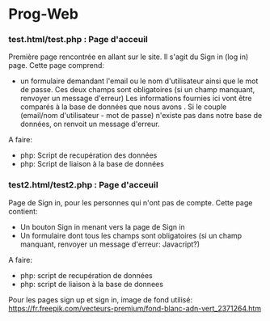# Prog-Web

### test.html/test.php : Page d'acceuil 
Première page rencontrée en allant sur le site. Il s'agit du Sign in (log in) page.
Cette page comprend:
- un formulaire demandant l'email ou le nom d'utilisateur ainsi que le mot de passe. Ces deux champs sont obligatoires (si un champ manquant, renvoyer un message d'erreur)
Les informations fournies ici vont être comparés à la base de données que nous avons . Si le couple (email/nom d'utilisateur - mot de passe) 
n'existe pas dans notre base de données, on renvoit un message d'erreur.

A faire:
- php: Script de recupération des données  
- php: Script de liaison à la base de données 


### test2.html/test2.php : Page d'acceuil 
Page de Sign in, pour les personnes qui n'ont pas de compte. Cette page contient:
- Un bouton Sign in menant vers la page de Sign in
- Un formulaire dont tous les champs sont obligatoires (si un champ manquant, renvoyer un message d'erreur: Javacript?)

A faire:
- php: script de recupération de données 
- php: script de liaison à la base de donnees


Pour les pages sign up et sign in, image de fond utilisé: https://fr.freepik.com/vecteurs-premium/fond-blanc-adn-vert_2371264.htm


